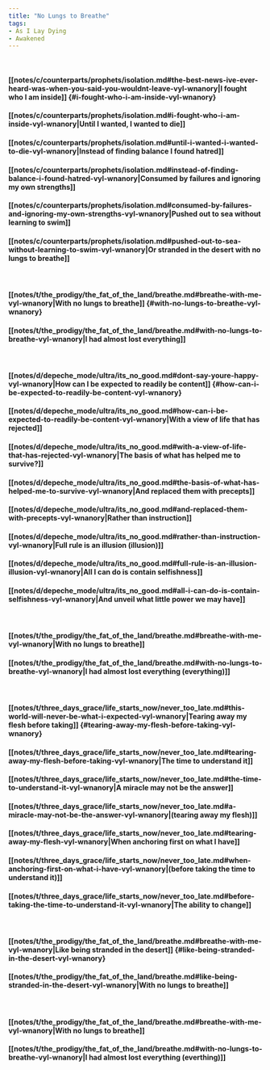 ```yaml
---
title: "No Lungs to Breathe"
tags:
- As I Lay Dying
- Awakened
---
```

&nbsp;
#### [[notes/c/counterparts/prophets/isolation.md#the-best-news-ive-ever-heard-was-when-you-said-you-wouldnt-leave-vyl-wnanory|I fought who I am inside]] {#i-fought-who-i-am-inside-vyl-wnanory}
#### [[notes/c/counterparts/prophets/isolation.md#i-fought-who-i-am-inside-vyl-wnanory|Until I wanted, I wanted to die]]
#### [[notes/c/counterparts/prophets/isolation.md#until-i-wanted-i-wanted-to-die-vyl-wnanory|Instead of finding balance I found hatred]]
#### [[notes/c/counterparts/prophets/isolation.md#instead-of-finding-balance-i-found-hatred-vyl-wnanory|Consumed by failures and ignoring my own strengths]]
#### [[notes/c/counterparts/prophets/isolation.md#consumed-by-failures-and-ignoring-my-own-strengths-vyl-wnanory|Pushed out to sea without learning to swim]]
#### [[notes/c/counterparts/prophets/isolation.md#pushed-out-to-sea-without-learning-to-swim-vyl-wnanory|Or stranded in the desert with no lungs to breathe]]
&nbsp;
#### [[notes/t/the_prodigy/the_fat_of_the_land/breathe.md#breathe-with-me-vyl-wnanory|With no lungs to breathe]] {#with-no-lungs-to-breathe-vyl-wnanory}
#### [[notes/t/the_prodigy/the_fat_of_the_land/breathe.md#with-no-lungs-to-breathe-vyl-wnanory|I had almost lost everything]]
&nbsp;
#### [[notes/d/depeche_mode/ultra/its_no_good.md#dont-say-youre-happy-vyl-wnanory|How can I be expected to readily be content]] {#how-can-i-be-expected-to-readily-be-content-vyl-wnanory}
#### [[notes/d/depeche_mode/ultra/its_no_good.md#how-can-i-be-expected-to-readily-be-content-vyl-wnanory|With a view of life that has rejected]]
#### [[notes/d/depeche_mode/ultra/its_no_good.md#with-a-view-of-life-that-has-rejected-vyl-wnanory|The basis of what has helped me to survive?]]
#### [[notes/d/depeche_mode/ultra/its_no_good.md#the-basis-of-what-has-helped-me-to-survive-vyl-wnanory|And replaced them with precepts]]
#### [[notes/d/depeche_mode/ultra/its_no_good.md#and-replaced-them-with-precepts-vyl-wnanory|Rather than instruction]]
#### [[notes/d/depeche_mode/ultra/its_no_good.md#rather-than-instruction-vyl-wnanory|Full rule is an illusion (illusion)]]
#### [[notes/d/depeche_mode/ultra/its_no_good.md#full-rule-is-an-illusion-illusion-vyl-wnanory|All I can do is contain selfishness]]
#### [[notes/d/depeche_mode/ultra/its_no_good.md#all-i-can-do-is-contain-selfishness-vyl-wnanory|And unveil what little power we may have]]
&nbsp;
#### [[notes/t/the_prodigy/the_fat_of_the_land/breathe.md#breathe-with-me-vyl-wnanory|With no lungs to breathe]]
#### [[notes/t/the_prodigy/the_fat_of_the_land/breathe.md#with-no-lungs-to-breathe-vyl-wnanory|I had almost lost everything (everything)]]
&nbsp;
#### [[notes/t/three_days_grace/life_starts_now/never_too_late.md#this-world-will-never-be-what-i-expected-vyl-wnanory|Tearing away my flesh before taking]] {#tearing-away-my-flesh-before-taking-vyl-wnanory}
#### [[notes/t/three_days_grace/life_starts_now/never_too_late.md#tearing-away-my-flesh-before-taking-vyl-wnanory|The time to understand it]]
#### [[notes/t/three_days_grace/life_starts_now/never_too_late.md#the-time-to-understand-it-vyl-wnanory|A miracle may not be the answer]]
#### [[notes/t/three_days_grace/life_starts_now/never_too_late.md#a-miracle-may-not-be-the-answer-vyl-wnanory|(tearing away my flesh)]]
#### [[notes/t/three_days_grace/life_starts_now/never_too_late.md#tearing-away-my-flesh-vyl-wnanory|When anchoring first on what I have]]
#### [[notes/t/three_days_grace/life_starts_now/never_too_late.md#when-anchoring-first-on-what-i-have-vyl-wnanory|(before taking the time to understand it)]]
#### [[notes/t/three_days_grace/life_starts_now/never_too_late.md#before-taking-the-time-to-understand-it-vyl-wnanory|The ability to change]]
&nbsp;
#### [[notes/t/the_prodigy/the_fat_of_the_land/breathe.md#breathe-with-me-vyl-wnanory|Like being stranded in the desert]] {#like-being-stranded-in-the-desert-vyl-wnanory}
#### [[notes/t/the_prodigy/the_fat_of_the_land/breathe.md#like-being-stranded-in-the-desert-vyl-wnanory|With no lungs to breathe]]
&nbsp;
#### [[notes/t/the_prodigy/the_fat_of_the_land/breathe.md#breathe-with-me-vyl-wnanory|With no lungs to breathe]]
#### [[notes/t/the_prodigy/the_fat_of_the_land/breathe.md#with-no-lungs-to-breathe-vyl-wnanory|I had almost lost everything (everthing)]]
